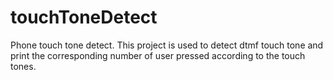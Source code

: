 # touchToneDetect
Phone touch tone detect. This project is used to detect dtmf touch tone and print the corresponding number of user pressed according to the touch tones.
